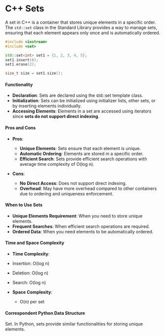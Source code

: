 # C++ Sets

A set in C++ is a container that stores unique elements in a specific order. The `std::set` class in the Standard Library provides a way to manage sets, ensuring that each element appears only once and is automatically ordered.

```cpp
#include <iostream>
#include <set>

std::set<int> set1 = {1, 2, 3, 4, 5};
set1.insert(6);
set1.erase(2);

size_t size = set1.size();
```

#### Functionality
- **Declaration**: Sets are declared using the std::set template class.
- **Initialization**: Sets can be initialized using initializer lists, other sets, or by inserting elements individually.
- **Accessing Elements**: Elements in a set are accessed using iterators since **sets do not support direct indexing**.

#### Pros and Cons 
- **Pros**:

     - **Unique Elements**: Sets ensure that each element is unique.
    - **Automatic Ordering**: Elements are stored in a specific order.
    - **Efficient Search**: Sets provide efficient search operations with average time complexity of O(log n).

- **Cons**:

    - **No Direct Access**: Does not support direct indexing.
    - **Overhead**: May have more overhead compared to other containers due to ordering and uniqueness enforcement.

#### When to Use Sets
- **Unique Elements Requirement**: When you need to store unique elements.
- **Frequent Searches**: When efficient search operations are required.
- **Ordered Data**: When you need elements to be automatically ordered.

#### Time and Space Complexity
- **Time Complexity**:

- Insertion: O(log n)
- Deletion: O(log n)
- Search: O(log n)

- **Space Complexity**:
    - O(n) per set

#### Correspondent Python Data Structure
Set. In Python, sets provide similar functionalities for storing unique elements.